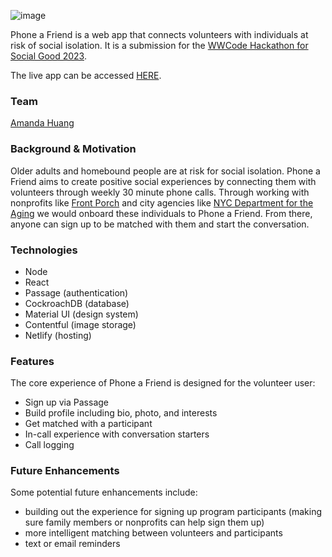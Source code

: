 ![image](https://images.ctfassets.net/po2c06fb2ov2/6Ybjg5YI93sWWfR3BIaEcr/57e8b7ab38efbd521a5e7ca4a3e8fdec/Screen_Shot_2023-10-21_at_8.19.57_PM.png?h=250)

Phone a Friend is a web app that connects volunteers with individuals at risk of social isolation. It is a submission for the [WWCode Hackathon for Social Good 2023](https://www.womenwhocode.com/hackathon-social-good/).

The live app can be accessed [HERE](https://curious-brigadeiros-44fda2.netlify.app/).

### Team

[Amanda Huang](https://github.com/amandayhuang)

### Background & Motivation

Older adults and homebound people are at risk for social isolation. Phone a Friend aims to create positive social experiences by connecting them with volunteers through weekly 30 minute phone calls. Through working with nonprofits like [Front Porch](https://covia.org/programs/social-call/volunteers/) and city agencies like [NYC Department for the Aging](https://www.nyc.gov/site/dfta/index.page) we would onboard these individuals to Phone a Friend. From there, anyone can sign up to be matched with them and start the conversation.

### Technologies

- Node
- React
- Passage (authentication)
- CockroachDB (database)
- Material UI (design system)
- Contentful (image storage)
- Netlify (hosting)

### Features

The core experience of Phone a Friend is designed for the volunteer user:

- Sign up via Passage
- Build profile including bio, photo, and interests
- Get matched with a participant
- In-call experience with conversation starters
- Call logging

### Future Enhancements

Some potential future enhancements include:

- building out the experience for signing up program participants (making sure family members or nonprofits can help sign them up)
- more intelligent matching between volunteers and participants
- text or email reminders
